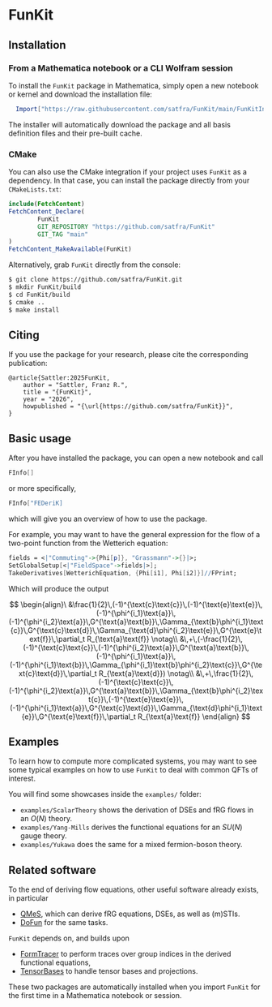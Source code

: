 # FunKit

## Installation

### From a Mathematica notebook or a CLI Wolfram session

To install the `FunKit` package in Mathematica, simply open a new notebook or kernel and download the installation file:
```Mathematica
  Import["https://raw.githubusercontent.com/satfra/FunKit/main/FunKitInstaller.m"]
```
The installer will automatically download the package and all basis definition files and their pre-built cache.

### CMake

You can also use the CMake integration if your project uses `FunKit` as a dependency. In that case, you can install the package directly from your `CMakeLists.txt`:

```cmake
include(FetchContent)
FetchContent_Declare(
        FunKit
        GIT_REPOSITORY "https://github.com/satfra/FunKit"
        GIT_TAG "main"
)
FetchContent_MakeAvailable(FunKit)
```
Alternatively, grab `FunKit` directly from the console:
```bash
$ git clone https://github.com/satfra/FunKit.git
$ mkdir FunKit/build
$ cd FunKit/build
$ cmake ..
$ make install
```

## Citing

If you use the package for your research, please cite the corresponding publication:

```
@article{Sattler:2025FunKit,
    author = "Sattler, Franz R.",
    title = "{FunKit}",
    year = "2026",
    howpublished = "{\url{https://github.com/satfra/FunKit}}",
}
```

## Basic usage

After you have installed the package, you can open a new notebook and call
```Mathematica
FInfo[]
```
or more specifically,
```Mathematica
FInfo["FEDeriK]
```
which will give you an overview of how to use the package.

For example, you may want to have the general expression for the flow of a two-point function from the Wetterich equation:
```Mathematica
fields = <|"Commuting"->{Phi[p]}, "Grassmann"->{}|>;
SetGlobalSetup[<|"FieldSpace"->fields|>];
TakeDerivatives[WetterichEquation, {Phi[i1], Phi[i2]}]//FPrint;
```
Which will produce the output

$$
\begin{align}\  &\frac{1}{2}\,(-1)^{\text{c}\text{c}}\,(-1)^{\text{e}\text{e}}\,(-1)^{\phi^{i_1}\text{a}}\,(-1)^{\phi^{i_2}\text{a}}\,G^{\text{a}\text{b}}\,\Gamma_{\text{b}\phi^{i_1}\text{c}}\,G^{\text{c}\text{d}}\,\Gamma_{\text{d}\phi^{i_2}\text{e}}\,G^{\text{e}\text{f}}\,\partial_t R_{\text{a}\text{f}}
    \notag\\ &\,+\,(-\frac{1}{2}\,(-1)^{\text{c}\text{c}}\,(-1)^{\phi^{i_2}\text{a}}\,G^{\text{a}\text{b}}\,(-1)^{\phi^{i_1}\text{a}}\,(-1)^{\phi^{i_1}\text{b}}\,\Gamma_{\phi^{i_1}\text{b}\phi^{i_2}\text{c}}\,G^{\text{c}\text{d}}\,\partial_t R_{\text{a}\text{d}})
    \notag\\ &\,+\,\frac{1}{2}\,(-1)^{\text{c}\text{c}}\,(-1)^{\phi^{i_2}\text{a}}\,G^{\text{a}\text{b}}\,\Gamma_{\text{b}\phi^{i_2}\text{c}}\,(-1)^{\text{e}\text{e}}\,(-1)^{\phi^{i_1}\text{a}}\,G^{\text{c}\text{d}}\,\Gamma_{\text{d}\phi^{i_1}\text{e}}\,G^{\text{e}\text{f}}\,\partial_t R_{\text{a}\text{f}}
\end{align}
$$

## Examples

To learn how to compute more complicated systems, you may want to see some typical examples on how to use `FunKit` to deal with common QFTs of interest. 

You will find some showcases inside the `examples/` folder:
-  `examples/ScalarTheory` shows the derivation of DSEs and fRG flows in an $O(N)$ theory.
-  `examples/Yang-Mills` derives the functional equations for an $SU(N)$ gauge theory.
-  `examples/Yukawa` does the same for a mixed fermion-boson theory.

## Related software

To the end of deriving flow equations, other useful software already exists, in particular

- [QMeS](https://github.com/QMeS-toolbox/QMeS-Derivation), which can derive fRG equations, DSEs, as well as (m)STIs.
- [DoFun](https://github.com/markusqh/DoFun) for the same tasks.

`FunKit` depends on, and builds upon
-  [FormTracer](https://github.com/FormTracer/FormTracer) to perform traces over group indices in the derived functional equations,
-  [TensorBases](https://github.com/satfra/TensorBases) to handle tensor bases and projections.

These two packages are automatically installed when you import `FunKit` for the first time in a Mathematica notebook or session.